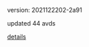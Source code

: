 version: 2021122202-2a91

updated 44 avds

[details](https://github.com/0x74f917491bfa7ebfa379/ali_avd_db/blob/master/change_log/2021/12/22/02/2a91.txt)